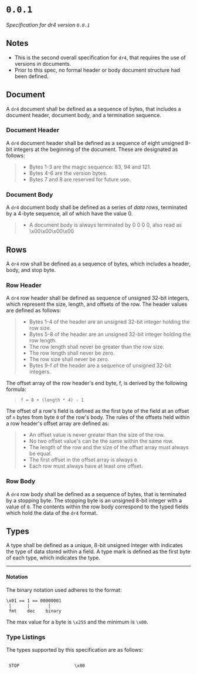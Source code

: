 # `0.0.1`

*Specification for dr4 version `0.0.1`* 

## Notes

* This is the second overall specification for `dr4`, that requires the use of versions in documents.
* Prior to this spec, no formal header or body document structure had been defined.

## Document

A `dr4` document shall be defined as a sequence of bytes, that includes a document header, document body, and a termination sequence.


### Document Header

A `dr4` document header shall be defined as a sequence of eight unsigned 8-bit integers at the beginning of the document. These are designated as follows:

> * Bytes 1-3 are the magic sequence: 83, 94 and 121.
> * Bytes 4-6 are the version bytes.
> * Bytes 7 and 8 are reserved for future use.

### Document Body

A `dr4` document body shall be defined as a series of *data rows*, terminated by a 4-byte sequence, all of which have the value 0.

> * A document body is always terminated by 0 0 0 0, also read as \x00\x00\x00\x00

## Rows

A `dr4` row shall be defined as a sequence of bytes, which includes a header, body, and stop byte.

### Row Header

A `dr4` row header shall be defined as sequence of unsigned 32-bit integers, which represent the size, length, and offsets of the row. The header values are defined as follows:

> * Bytes 1-4 of the header are an unsigned 32-bit integer holding the row size.
> * Bytes 5-8 of the header are an unsigned 32-bit integer holding the row length.
> * The row length shall never be greater than the row size.
> * The row length shall never be zero.
> * The row size shall never be zero.
> * Bytes 9-f of the header are a sequence of unsigned 32-bit integers.

The offset array of the row header's end byte, f, is derived by the following formula:

> `f = 8 + (length * 4) - 1`

The offset of a row's field is defined as the first byte of the field at an offset of `n` bytes from byte `0` of the row's body. The rules of the offsets held within a row header's offset array are defined as:

> * An offset value is never greater than the size of the row.
> * No two offset value's can be the same within the same row.
> * The length of the row and the size of the offset array must always be equal.
> * The first offset in the offset array is always `0`.
> * Each row must always have at least one offset.

### Row Body

A `dr4` row body shall be defined as a sequence of bytes, that is terminated by a stopping byte. The stopping byte is an unsigned 8-bit integer with a value of `0`. The contents within the row body correspond to the typed fields which hold the data of the `dr4` format. 

## Types

A type shall be defined as a unique, 8-bit unsigned integer with indicates the type of data stored within a field. A type mark is defined as the first byte of each type, which indicates the type.

--------------------------------------------------------------------

#### Notation

The binary notation used adheres to the format:

```
\x01 == 1 == 00000001
 |      |       |
 fmt    dec    binary 
```

The max value for a byte is `\x255` and the minimum is `\x00`.

### Type Listings

The types supported by this specification are as follows:

```

 STOP                     \x00
 ```
